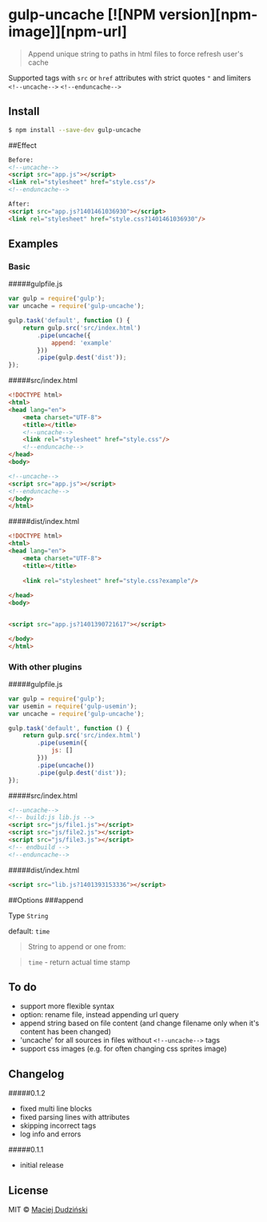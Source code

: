# gulp-uncache  [![NPM version][npm-image]][npm-url] 

> Append unique string to paths in html files to force refresh user's cache

Supported tags with `src` or `href` attributes with strict quotes `"` and limiters `<!--uncache-->` `<!--enduncache-->`

## Install

```bash
$ npm install --save-dev gulp-uncache
```
##Effect
```html
Before:
<!--uncache-->
<script src="app.js"></script>
<link rel="stylesheet" href="style.css"/>
<!--enduncache-->

After:
<script src="app.js?1401461036930"></script>
<link rel="stylesheet" href="style.css?1401461036930"/>
```
## Examples

### Basic
#####gulpfile.js
```javascript
var gulp = require('gulp');
var uncache = require('gulp-uncache');

gulp.task('default', function () {
	return gulp.src('src/index.html')
		.pipe(uncache({
		    append: 'example'
		}))
		.pipe(gulp.dest('dist'));
});
```
#####src/index.html
```html
<!DOCTYPE html>
<html>
<head lang="en">
    <meta charset="UTF-8">
    <title></title>
    <!--uncache-->
    <link rel="stylesheet" href="style.css"/>
    <!--enduncache-->
</head>
<body>

<!--uncache-->
<script src="app.js"></script>
<!--enduncache-->
</body>
</html>
```
#####dist/index.html
```html
<!DOCTYPE html>
<html>
<head lang="en">
    <meta charset="UTF-8">
    <title></title>
    
    <link rel="stylesheet" href="style.css?example"/>
    
</head>
<body>


<script src="app.js?1401390721617"></script>

</body>
</html>
```
### With other plugins
#####gulpfile.js
```javascript
var gulp = require('gulp');
var usemin = require('gulp-usemin');
var uncache = require('gulp-uncache');

gulp.task('default', function () {
    return gulp.src('src/index.html')
        .pipe(usemin({
            js: []
        }))
        .pipe(uncache())
        .pipe(gulp.dest('dist'));
});
```
#####src/index.html
```html
<!--uncache-->
<!-- build:js lib.js -->
<script src="js/file1.js"></script>
<script src="js/file2.js"></script>
<script src="js/file3.js"></script>
<!-- endbuild -->
<!--enduncache-->
```
#####dist/index.html
```html
<script src="lib.js?1401393153336"></script>
```


##Options
###append



Type `String`


default: `time`
> String to append or one from:


> `time` - return actual time stamp

## To do
* support more flexible syntax 
* option: rename file, instead appending url query
* append string based on file content (and change filename only when it's content has been changed)
* 'uncache' for all sources in files without `<!--uncache-->` tags
* support css images (e.g. for often changing css sprites image)

## Changelog

#####0.1.2
- fixed multi line blocks
- fixed parsing lines with attributes
- skipping incorrect tags
- log info and errors

#####0.1.1
- initial release

## License

MIT © [Maciej Dudziński](https://github.com/elmccd)

